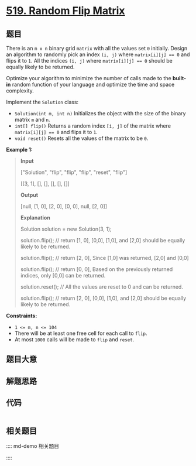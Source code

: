 # [519. Random Flip Matrix](https://leetcode.com/problems/random-flip-matrix)

## 题目

There is an `m x n` binary grid `matrix` with all the values set `0`
initially. Design an algorithm to randomly pick an index `(i, j)` where
`matrix[i][j] == 0` and flips it to `1`. All the indices `(i, j)` where
`matrix[i][j] == 0` should be equally likely to be returned.

Optimize your algorithm to minimize the number of calls made to the **built-
in** random function of your language and optimize the time and space
complexity.

Implement the `Solution` class:

  * `Solution(int m, int n)` Initializes the object with the size of the binary matrix `m` and `n`.
  * `int[] flip()` Returns a random index `[i, j]` of the matrix where `matrix[i][j] == 0` and flips it to `1`.
  * `void reset()` Resets all the values of the matrix to be `0`.



**Example 1:**

> 
> 
> 
> 
> 
> **Input**
> 
> ["Solution", "flip", "flip", "flip", "reset", "flip"]
> 
> [[3, 1], [], [], [], [], []]
> 
> **Output**
> 
> [null, [1, 0], [2, 0], [0, 0], null, [2, 0]]
> 
> 
> 
> **Explanation**
> 
> Solution solution = new Solution(3, 1);
> 
> solution.flip();  // return [1, 0], [0,0], [1,0], and [2,0] should be equally likely to be returned.
> 
> solution.flip();  // return [2, 0], Since [1,0] was returned, [2,0] and [0,0]
> 
> solution.flip();  // return [0, 0], Based on the previously returned indices, only [0,0] can be returned.
> 
> solution.reset(); // All the values are reset to 0 and can be returned.
> 
> solution.flip();  // return [2, 0], [0,0], [1,0], and [2,0] should be equally likely to be returned.

**Constraints:**

  * `1 <= m, n <= 104`
  * There will be at least one free cell for each call to `flip`.
  * At most `1000` calls will be made to `flip` and `reset`.


## 题目大意

## 解题思路

## 代码

```javascript

```

## 相关题目

:::: md-demo 相关题目

::::
